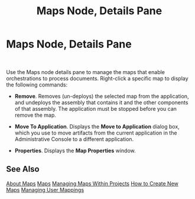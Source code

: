 ﻿---
title: Maps Node, Details Pane
TOCTitle: Maps Node, Details Pane
ms:assetid: e2cd894b-88c9-43d4-bde7-d02948fc4bb8
ms:mtpsurl: https://msdn.microsoft.com/library/Aa561570(v=BTS.80)
ms:contentKeyID: 51532960
ms.date: 08/30/2017
mtps_version: v=BTS.80
f1_keywords:
- bts10.admin.resultsobject.map
---

# Maps Node, Details Pane

 

Use the Maps node details pane to manage the maps that enable orchestrations to process documents. Right-click a specific map to display the following commands:

  - **Remove**. Removes (un-deploys) the selected map from the application, and undeploys the assembly that contains it and the other components of that assembly. The application must be stopped before you can remove the map.

  - **Move To Application**. Displays the **Move to Application** dialog box, which you use to move artifacts from the current application in the Administrative Console to a different application.

  - **Properties**. Displays the **Map Properties** window.

## See Also

[About Maps](https://msdn.microsoft.com/library/aa560136\(v=bts.80\))  
[Maps](https://msdn.microsoft.com/library/aa559603\(v=bts.80\))  
[Managing Maps Within Projects](https://msdn.microsoft.com/library/aa560851\(v=bts.80\))  
[How to Create New Maps](https://msdn.microsoft.com/library/aa559826\(v=bts.80\))  
[Managing User Mappings](https://msdn.microsoft.com/library/aa578400\(v=bts.80\))

